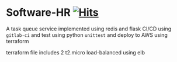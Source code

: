 # Software-HR [![Hits](https://hits.seeyoufarm.com/api/count/incr/badge.svg?url=https%3A%2F%2Fgithub.com%2Frealsarm%2FSoftware_HR&count_bg=%2379C83D&title_bg=%23555555&icon=&icon_color=%23E7E7E7&title=hits+%28daily%2Ftotal%29&edge_flat=false)](https://hits.seeyoufarm.com)

A task queue service implemented using redis and flask
CI/CD using `gitlab-ci` and test using  python `unittest` and deploy to AWS using terraform

terraform file includes 2 t2.micro load-balanced using elb
